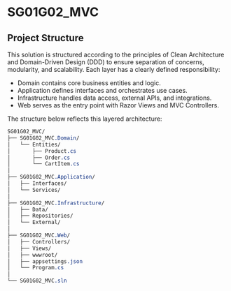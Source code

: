 # SG01G02_MVC

## Project Structure
This solution is structured according to the principles of Clean Architecture and Domain-Driven Design (DDD) to ensure separation of concerns, modularity, and scalability. Each layer has a clearly defined responsibility:  
- Domain contains core business entities and logic.
- Application defines interfaces and orchestrates use cases.
- Infrastructure handles data access, external APIs, and integrations.
- Web serves as the entry point with Razor Views and MVC Controllers.
  
The structure below reflects this layered architecture:
  
```css
SG01G02_MVC/
├── SG01G02_MVC.Domain/
│   └── Entities/
│       ├── Product.cs
│       ├── Order.cs
│       └── CartItem.cs
│
├── SG01G02_MVC.Application/
│   ├── Interfaces/
│   └── Services/
│
├── SG01G02_MVC.Infrastructure/
│   ├── Data/
│   ├── Repositories/
│   └── External/
│
├── SG01G02_MVC.Web/
│   ├── Controllers/
│   ├── Views/
│   ├── wwwroot/
│   ├── appsettings.json
│   └── Program.cs
│
└── SG01G02_MVC.sln
```